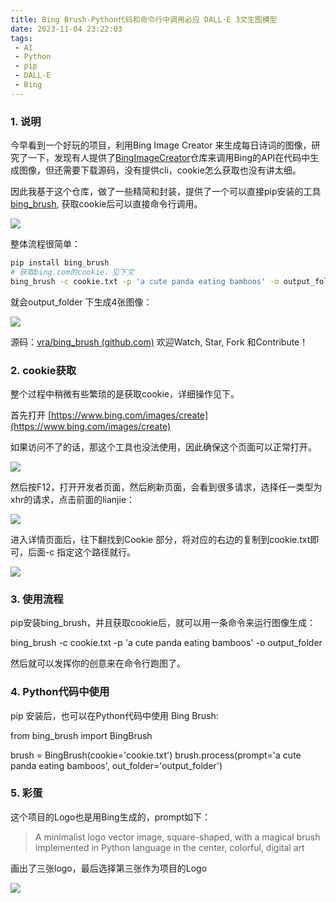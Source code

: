 ```yaml
---
title: Bing Brush-Python代码和命令行中调用必应 DALL·E 3文生图模型
date: 2023-11-04 23:22:03
tags:
 - AI
 - Python
 - pip
 - DALL·E
 - Bing
---
```


###  1. 说明

今早看到一个好玩的项目，利用Bing Image Creator 来生成每日诗词的图像，研究了一下，发现有人提供了[BingImageCreator](https://github.com/acheong08/BingImageCreator)仓库来调用Bing的API在代码中生成图像，但还需要下载源码，没有提供cli，cookie怎么获取也没有讲太细。

因此我基于这个仓库，做了一些精简和封装，提供了一个可以直接pip安装的工具[bing_brush](https://github.com/vra/bing_brush), 获取cookie后可以直接命令行调用。
<!--more-->
  
![](https://pic1.zhimg.com/80/v2-4d60e7c55a9388e56903c58fd3b1432f_1440w.png?source=d16d100b)

整体流程很简单：
```bash
pip install bing_brush
# 获取bing.com的cookie，见下文
bing_brush -c cookie.txt -p 'a cute panda eating bamboos' -o output_folder
```


就会output_folder 下生成4张图像：

![](https://pica.zhimg.com/80/v2-9f13f504f3431d1018acd2bf8d3a7241_1440w.png?source=d16d100b)

源码：[vra/bing_brush (github.com)](https://github.com/vra/bing_brush)
欢迎Watch, Star, Fork 和Contribute！

### 2. cookie获取

整个过程中稍微有些繁琐的是获取cookie，详细操作见下。

首先打开 [https://www.bing.com/images/create](https://www.bing.com/images/create)

如果访问不了的话，那这个工具也没法使用，因此确保这个页面可以正常打开。

![](https://picx.zhimg.com/80/v2-aa9f3e5f8e645d02f9ad174fa11a0f50_1440w.jpeg?source=d16d100b)

然后按F12，打开开发者页面，然后刷新页面，会看到很多请求，选择任一类型为xhr的请求，点击前面的lianjie：

![](https://picx.zhimg.com/80/v2-173983dcdd28069d41dce7af3f2d61eb_1440w.jpeg?source=d16d100b)


进入详情页面后，往下翻找到Cookie 部分，将对应的右边的复制到cookie.txt即可，后面-c 指定这个路径就行。

![](https://picx.zhimg.com/80/v2-cd8f0e48096c0b990a931764610bf5ad_1440w.jpeg?source=d16d100b)
  

###  3. 使用流程

pip安装bing_brush，并且获取cookie后，就可以用一条命令来运行图像生成：

bing_brush -c cookie.txt -p 'a cute panda eating bamboos' -o output_folder

然后就可以发挥你的创意来在命令行跑图了。

### 4. Python代码中使用

pip 安装后，也可以在Python代码中使用 Bing Brush:

from bing_brush import BingBrush

brush = BingBrush(cookie='cookie.txt')
brush.process(prompt='a cute panda eating bamboos', out_folder='output_folder')

### 5. 彩蛋

这个项目的Logo也是用Bing生成的，prompt如下：

> A minimalist logo vector image, square-shaped, with a magical brush implemented in Python language in the center, colorful, digital art

画出了三张logo，最后选择第三张作为项目的Logo

![](https://picx.zhimg.com/80/v2-28772285cca47864cbd9a6bf396a6bb1_1440w.png?source=d16d100b)
